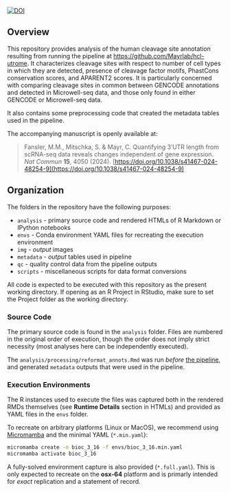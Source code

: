 [![DOI](https://zenodo.org/badge/645059782.svg)](https://zenodo.org/doi/10.5281/zenodo.10892181)

## Overview

This repository provides analysis of the human cleavage site annotation resulting from running 
the pipeline at https://github.com/Mayrlab/hcl-utrome. It characterizes cleavage sites with respect 
to number of cell types in which they are detected, presence of cleavage factor motifs, PhastCons 
conservation scores, and APARENT2 scores. It is particularly concerned with comparing cleavage
sites in common between GENCODE annotations and detected in Microwell-seq data, and those only
found in either GENCODE or Microwell-seq data.

It also contains some preprocessing code that created the metadata tables used in the pipeline.

The accompanying manuscript is openly available at:

> Fansler, M.M., Mitschka, S. & Mayr, C. Quantifying 3′UTR length from scRNA-seq data reveals changes independent of gene expression. *Nat Commun* **15**, 4050 (2024). [https://doi.org/10.1038/s41467-024-48254-9](https://doi.org/10.1038/s41467-024-48254-9)

## Organization
The folders in the repository have the following purposes:

- `analysis` - primary source code and rendered HTMLs of R Markdown or IPython notebooks
- `envs` - Conda environment YAML files for recreating the execution environment
- `img` - *output* images
- `metadata` - *output* tables used in pipeline
- `qc` - quality control data from the pipeline outputs
- `scripts` - miscellaneous scripts for data format conversions

All code is expected to be executed with this repository as the present working
directory. If opening as an R Project in RStudio, make sure to set the Project 
folder as the working directory.

### Source Code
The primary source code is found in the `analysis` folder. 
Files are numbered in the original order of execution, though the order does not 
imply strict necessity (most analyses here can be independently executed).

The `analysis/processing/reformat_annots.Rmd` was run *before* 
[the pipeline](https://github.com/Mayrlab/hcl-utrome), and 
generated `metadata` outputs that were used in the pipeline.

### Execution Environments
The R instances used to execute the files was captured both in the rendered RMDs themselves
(see **Runtime Details** section in HTMLs) and provided as YAML files in the `envs` folder.

To recreate on arbitrary platforms (Linux or MacOS), we recommend using 
[Micromamba](https://mamba.readthedocs.io/en/latest/user_guide/micromamba.html#)
and the minimal YAML (`*.min.yaml`):

```bash
micromamba create -n bioc_3_16 -f envs/bioc_3_16.min.yaml
micromamba activate bioc_3_16
```

A fully-solved environment capture is also provided (`*.full.yaml`). This is only 
expected to recreate on the **osx-64** platform and is primarly intended for *exact* 
replication and a statement of record.

